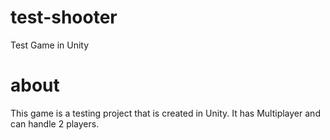 # test-shooter
Test Game in Unity

# about
This game is a testing project that is created in Unity. It has Multiplayer and can handle 2 players.
